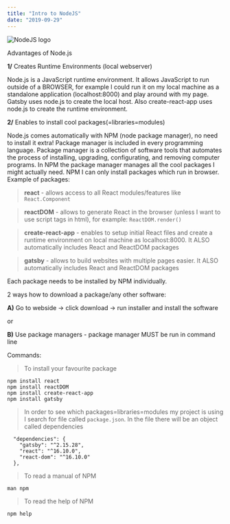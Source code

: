 ```yaml
---
title: "Intro to NodeJS"
date: "2019-09-29"
---
```


![](https://i.imgur.com/Y2H1vQk.png "NodeJS logo")

Advantages of Node.js

**1/** Creates Runtime Environments (local webserver)

Node.js is a JavaScript runtime environment. It allows JavaScript to run outside of a BROWSER, for example I could run it on my local machine as a standalone application (localhost:8000) and play around with my page. Gatsby uses node.js to create the local host. Also create-react-app uses node.js to create the runtime environment.

**2/** Enables to install cool packages(=libraries=modules)

Node.js comes automatically with NPM (node package manager), no need to install it extra! Package manager is included in every programming language. Package manager is a collection of software tools that automates the process of installing, upgrading, configurating, and removing computer programs. In NPM the package manager manages all the cool packages I might actually need. NPM I can only install packages which run in browser. Example of packages: 

> **react** - allows access to all React modules/features like <code>React.Component</code>

> **reactDOM** - allows to generate React in the browser (unless I want to use script tags in html), for example: <code>ReactDOM.render()</code>

> **create-react-app** - enables to setup initial React files and create a runtime environment on local machine as localhost:8000. It ALSO automatically includes React and ReactDOM packages

> **gatsby** - allows to build websites with multiple pages easier. It ALSO automatically includes React and ReactDOM packages

Each package needs to be installed by NPM individually.

2 ways how to download a package/any other software:

**A)** Go to webside -> click download -> run installer and install the software

or

**B)** Use package managers - package manager MUST be run in command line

Commands:

> To install your favourite package
```
npm install react
npm install reactDOM
npm install create-react-app
npm install gatsby
```
> In order to see which packages=libraries=modules my project is using I search for file called <code>package.json</code>. In the file there will be an object called dependencies 
```
  "dependencies": {
    "gatsby": "^2.15.28",
    "react": "^16.10.0",
    "react-dom": "^16.10.0"    
  },
```

> To read a manual of NPM
```
man npm
```
> To read the help of NPM
```
npm help
```
